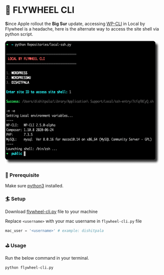 # :ferris_wheel: FLYWHEEL CLI
**S**ince Apple rollout the **Big Sur** update, accessing [WP-CLI](https://wp-cli.org/) in Local by Flywheel is a headache, here is the alternate way to access the site shell via python script.


<img src="https://github.com/dishitpala/flywheel-local-cli/blob/main/screenshot.png" height="400px">


### :seedling: Prerequisite
Make sure [python3](https://www.python.org/download/releases/3.0/) installed.

### :surfer: Setup
Download [flywheel-cli.py](https://github.com/dishitpala/flywheel-local-cli/blob/main/flywheel-cli.py) file to your machine

Replace `<username>` with your mac username in `flywheel-cli.py` file
```python
mac_user = '<username>' # example: dishitpala
```

### :golf: Usage
Run the below command in your terminal.
```shell
python flywheel-cli.py
```
